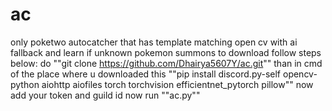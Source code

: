 # ac
only poketwo autocatcher that has template matching open cv with ai fallback and learn if unknown pokemon summons
to download follow steps below:
do ""git clone https://github.com/Dhairya5607Y/ac.git""
than in cmd of the place where u downloaded this ""pip install discord.py-self opencv-python aiohttp aiofiles torch torchvision efficientnet_pytorch pillow""
now add your token and guild id 
now run ""ac.py""
